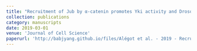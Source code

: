 ```yaml
---
title: "Recruitment of Jub by α-catenin promotes Yki activity and Drosophila wing growth"
collection: publications
category: manuscripts
date: 2019-03-01
venue: 'Journal of Cell Science'
paperurl: 'http://babjyang.github.io/files/Alégot et al. - 2019 - Recruitment of Jub by α-catenin promotes Yki activ.pdf'
---
```

